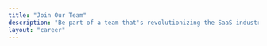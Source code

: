 ```yaml
---
title: "Join Our Team"
description: "Be part of a team that's revolutionizing the SaaS industry with innovative solutions and a people-first culture."
layout: "career"
---
```


    

